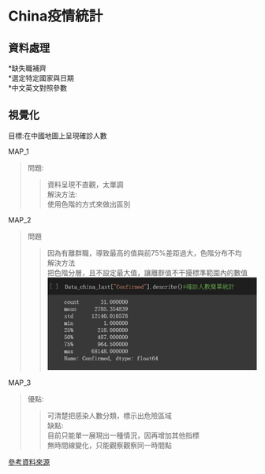 China疫情統計
==========================
資料處理<br>         
--------------------------
*缺失職補齊<br>
*選定特定國家與日期<br>
*中文英文對照參數<br>


視覺化<br>
-----------------------------
目標:在中國地圖上呈現確診人數<br>
     
MAP_1<br>


>問題:<br>
>>資料呈現不直觀，太單調<br>
>解決方法:<br>
>>使用色階的方式來做出區別<br>

MAP_2<br>


>問題<br>
>>因為有離群職，導致最高的值與前75%差距過大，色階分布不均<br>
>解決方法<br>
>>把色階分層，且不設定最大值，讓離群值不干擾標準範圍內的數值<br>
>![Data_describe](https://github.com/GaryPython/COVID-19/blob/main/COVID-19%20China_visualization/Picture/data_describe.JPG)


MAP_3<br>
>優點:<br>
>>可清楚把感染人數分類，標示出危險區域<br>
>缺點:<br>
>>目前只能單一展現出一種情況，因再增加其他指標<br>
>>無時間線變化，只能觀察觀察同一時間點

[參考資料來源](https://kknews.cc/zh-tw/code/44vlokq.html"哈囉")


